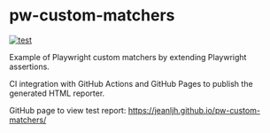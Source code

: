 # pw-custom-matchers

[![test](https://github.com/jeanljh/pw-custom-matchers/actions/workflows/test.yml/badge.svg)](https://github.com/jeanljh/pw-custom-matchers/actions/workflows/test.yml)

Example of Playwright custom matchers by extending Playwright assertions.

CI integration with GitHub Actions and GitHub Pages to publish the generated HTML reporter.

GitHub page to view test report: https://jeanljh.github.io/pw-custom-matchers/
